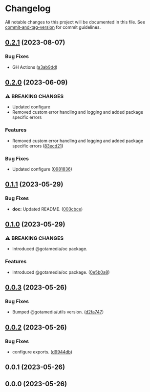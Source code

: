 # Changelog

All notable changes to this project will be documented in this file. See [commit-and-tag-version](https://github.com/absolute-version/commit-and-tag-version) for commit guidelines.

## [0.2.1](https://github.com/gotamedia/oc/compare/0.2.0...0.2.1) (2023-08-07)


### Bug Fixes

* GH Actions ([a3ab9dd](https://github.com/gotamedia/oc/commit/a3ab9ddec6c3793b4c177903165763ca0147ab20))

## [0.2.0](https://bitbucket.org/gotamedia/oc/compare/0.2.0..0.1.1) (2023-06-09)


### ⚠ BREAKING CHANGES

* Updated configure
* Removed custom error handling and logging and added package specific errors

### Features

* Removed custom error handling and logging and added package specific errors ([83ecd21](https://bitbucket.org/gotamedia/oc/commits/83ecd21f335857af7c0d18f44f1740e31113c306))


### Bug Fixes

* Updated configure ([0981836](https://bitbucket.org/gotamedia/oc/commits/098183651cb61c06f795845900bfa1e348b864e6))

## [0.1.1](https://bitbucket.org/gotamedia/oc/compare/0.1.1..0.1.0) (2023-05-29)


### Bug Fixes

* **doc:** Updated README. ([003cbce](https://bitbucket.org/gotamedia/oc/commits/003cbce7507ebbf90c9078fbc0e89cf321b3d89d))

## [0.1.0](https://bitbucket.org/gotamedia/oc/compare/0.1.0..0.0.3) (2023-05-29)


### ⚠ BREAKING CHANGES

* Introduced @gotamedia/oc package.

### Features

* Introduced @gotamedia/oc package. ([0e5b0a8](https://bitbucket.org/gotamedia/oc/commits/0e5b0a8d8f5c2e938a7860bcde8564302f2048ac))

## [0.0.3](https://bitbucket.org/gotamedia/oc/compare/0.0.3..0.0.2) (2023-05-26)


### Bug Fixes

* Bumped @gotamedia/utils version. ([d2fa747](https://bitbucket.org/gotamedia/oc/commits/d2fa747550e1e79508457893357dc39ca2f3d02b))

## [0.0.2](https://bitbucket.org/gotamedia/oc/compare/0.0.2..0.0.1) (2023-05-26)


### Bug Fixes

* configure exports. ([d9944db](https://bitbucket.org/gotamedia/oc/commits/d9944dbb0733c6963ddf8aaffd5d4a39b5f7116a))

## 0.0.1 (2023-05-26)

## 0.0.0 (2023-05-26)
